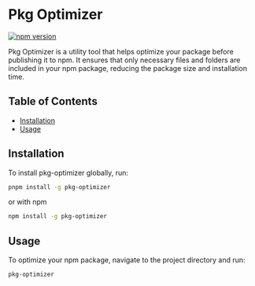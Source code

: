 # Pkg Optimizer

[![npm version](https://badge.fury.io/js/pkg-optimizer.svg)](https://badge.fury.io/js/pkg-optimizer)

Pkg Optimizer is a utility tool that helps optimize your package before publishing it to npm. It ensures that only necessary files and folders are included in your npm package, reducing the package size and installation time.

## Table of Contents

- [Installation](#installation)
- [Usage](#usage)

## Installation

To install pkg-optimizer globally, run:

```sh
pnpm install -g pkg-optimizer
```
or with npm
```sh
npm install -g pkg-optimizer
```

## Usage
To optimize your npm package, navigate to the project directory and run:
```sh
pkg-optimizer
```